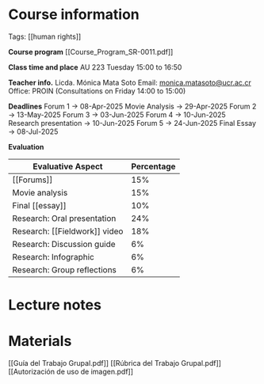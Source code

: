 # Course information
Tags: [[human rights]]

**Course program**
[[Course_Program_SR-0011.pdf]] 

**Class time and place**
AU 223
Tuesday 15:00 to 16:50

**Teacher info.**
Licda. Mónica Mata Soto
Email: monica.matasoto@ucr.ac.cr
Office: PROIN (Consultations on Friday 14:00 to 15:00)

**Deadlines**
Forum 1 -> 08-Apr-2025
Movie Analysis -> 29-Apr-2025
Forum 2 -> 13-May-2025
Forum 3 -> 03-Jun-2025
Forum 4 -> 10-Jun-2025
Research presentation -> 10-Jun-2025
Forum 5 -> 24-Jun-2025
Final Essay -> 08-Jul-2025

**Evaluation**

| Evaluative Aspect             | Percentage |
| ----------------------------- | ---------- |
| [[Forums]]                    | 15%        |
| Movie analysis                | 15%        |
| Final [[essay]]               | 10%        |
| Research: Oral presentation   | 24%        |
| Research: [[Fieldwork]] video | 18%        |
| Research: Discussion guide    | 6%         |
| Research: Infographic         | 6%         |
| Research: Group reflections   | 6%         |

# Lecture notes

# Materials
[[Guía del Trabajo Grupal.pdf]]
[[Rúbrica del Trabajo Grupal.pdf]]
[[Autorización de uso de imagen.pdf]]